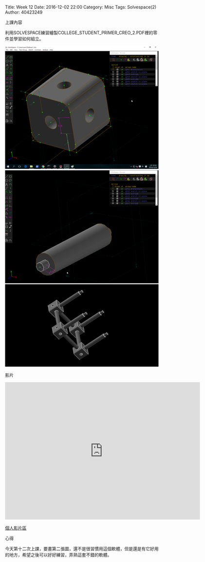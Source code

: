 Title: Week 12
Date: 2016-12-02 22:00
Category: Misc
Tags: Solvespace(2)
Author: 40423249

上課內容

<!-- PELICAN_END_SUMMARY -->


<p>利用SOLVESPACE練習繪製COLLEGE_STUDENT_PRIMER_CREO_2.PDF裡的零件並學習如何組立。<p>

<img src="../data/image/W12-1.png" width="800" />














<img src="../data/image/W12-2.png" width="800" />



<img src="../data/image/W12-3.png" width="800" />



<p>影片</p>
<iframe src="https://player.vimeo.com/video/198372038" width="640" height="450" frameborder="0" webkitallowfullscreen mozallowfullscreen allowfullscreen></iframe>


<p><a href="https://vimeo.com/user60053503">個人影片區</a></p>


<p>心得<p>

今天第十二次上課，要畫第二張圖，還不是很習慣用這個軟體，但是還是有它好用的地方，希望之後可以好好練習，弄熟這套不錯的軟體。



